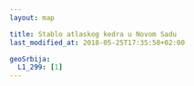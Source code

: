 ```yaml
---
layout: map

title: Stablo atlaskog kedra u Novom Sadu
last_modified_at: 2018-05-25T17:35:50+02:00

geoSrbija:
  L1_299: [1]
---
```

